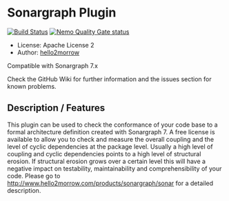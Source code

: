Sonargraph Plugin
=================
[![Build Status](https://api.travis-ci.org/SonarQubeCommunity/sonar-sonargraph.svg)](https://travis-ci.org/SonarQubeCommunity/sonar-sonargraph) [![Nemo Quality Gate status](https://nemo.sonarqube.org/api/badges/gate?key=org.codehaus.sonar-plugins%3Asonar-sonargraph-plugin)](https://nemo.sonarqube.org/overview?id=org.codehaus.sonar-plugins%3Asonar-sonargraph-plugin)

- License: Apache License 2
- Author: [hello2morrow](https://www.hello2morrow.com)

Compatible with Sonargraph 7.x

Check the GitHub Wiki for further information and the issues section for known problems.  

## Description / Features
This plugin can be used to check the conformance of your code base to a 
formal architecture definition created with Sonargraph 7. A free license 
is available to allow you to check and measure the overall coupling and 
the level of cyclic dependencies at the package level. Usually a high 
level of coupling and cyclic dependencies points to a high level of 
structural erosion. If structural erosion grows over a certain level 
this will have a negative impact on testability, maintainability and 
comprehensibility of your code.
Please go to <a href="http://www.hello2morrow.com/products/sonargraph/sonar" >http://www.hello2morrow.com/products/sonargraph/sonar</a> for a detailed description. 

